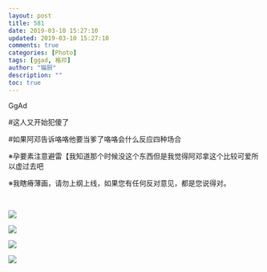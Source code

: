 ```yaml
---
layout: post
title: 581
date: 2019-03-10 15:27:10
updated: 2019-03-10 15:27:10
comments: true
categories: [Photo]
tags: [ggad, 格邓]
author: "猫厨"
description: ""
toc: true
---
```


<p>GgAd</p> 
<p>#这人又开始犯傻了</p> 
<p>#如果阿邓告诉咯咯他要当爹了咯咯会什么反应四种场合</p> 
<p>※孕要素注意避雷【我知道那个时候没这个东西但是我觉得阿邓拿这个比较可爱所以虚过去吧<br /></p> 
<p>※我瞎瘠薄画，请勿上纲上线，如果您有任何反对意见，都是您说得对。</p> 
<p><br /></p>

![](https://raw.githubusercontent.com/alicewish/meowchain247/master/img_cVZNdzJtQk9JV2NId1pkTWh1QkRnVEhCQXFhTTUyY2JSa2w1Z2dRZUUvdEpwc3FLd21vYUxnPT0.jpg)

![](https://raw.githubusercontent.com/alicewish/meowchain247/master/img_cVZNdzJtQk9JV2NId1pkTWh1QkRnUUxBb1NqVlZpNU9mUkU0WkNnakwrV0F0OGgwS3BpNTNRPT0.jpg)

![](https://raw.githubusercontent.com/alicewish/meowchain247/master/img_cVZNdzJtQk9JV2NId1pkTWh1QkRnVC9kWjZ3MTZCVHUydkQxZ1pzaFo0QVlQMWJmcHFGQ2VnPT0.jpg)

![](https://raw.githubusercontent.com/alicewish/meowchain247/master/img_cVZNdzJtQk9JV2NId1pkTWh1QkRnVkxDVkE5ZHFwNVRSSjJXbWJnQS9QYVIwN25TMFVHSENRPT0.jpg)